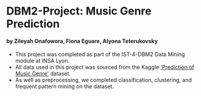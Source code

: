 # DBM2-Project: Music Genre Prediction
#### by Zileyah Onafowora, Fiona Eguare, Alyona Teterukovsky


- This project was completed as part of the IST-4-DBM2 Data Mining module at INSA Lyon.
- All data used in this project was sourced from the Kaggle ['Prediction of Music Genre'](https://www.kaggle.com/datasets/vicsuperman/prediction-of-music-genre) dataset.
- As well as preprocessing, we completed classification, clustering, and frequent pattern mining on the dataset.
